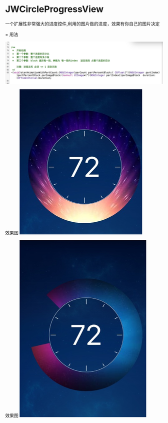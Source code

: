 # JWCircleProgressView
一个扩展性非常强大的进度控件,利用的图片做的进度，效果有你自己的图片决定
 
= 用法 

![](https://github.com/GitHubOfJW/JWCircleProgressView/blob/master/Source/code.png)



效果图
![](https://github.com/GitHubOfJW/JWCircleProgressView/blob/master/Source/0B70FEB0F9925768ABF2F302DBEE06B9.jpg)

效果图
![](https://github.com/GitHubOfJW/JWCircleProgressView/blob/master/Source/8428556F0B9C7CB59A7867DC3AE77A46.jpg)